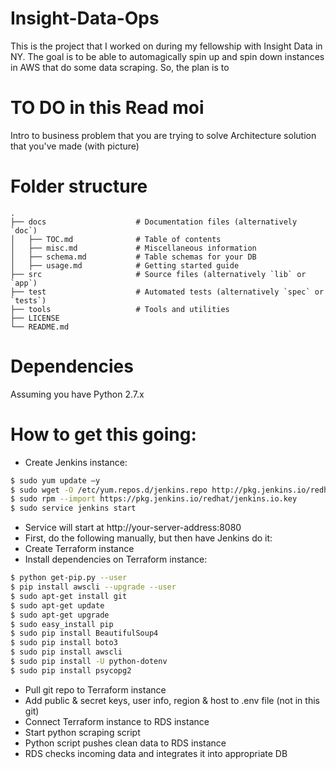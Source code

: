 # Insight-Data-Ops
This is the project that I worked on during my fellowship with Insight Data in NY. The goal is to be able to automagically spin up and spin down instances in AWS that do some data scraping. So, the plan is to 

# TO DO in this Read moi
Intro to business problem that you are trying to solve
Architecture solution that you've made (with picture)

# Folder structure
```
.
├── docs                    # Documentation files (alternatively `doc`)
│   ├── TOC.md              # Table of contents
│   ├── misc.md             # Miscellaneous information
│   ├── schema.md           # Table schemas for your DB
│   ├── usage.md            # Getting started guide
├── src                     # Source files (alternatively `lib` or `app`)
├── test                    # Automated tests (alternatively `spec` or `tests`)
├── tools                   # Tools and utilities
├── LICENSE
└── README.md
```

# Dependencies
Assuming you have Python 2.7.x

# How to get this going:
* Create Jenkins instance:
```bash
$ sudo yum update –y
$ sudo wget -O /etc/yum.repos.d/jenkins.repo http://pkg.jenkins.io/redhat/jenkins.repo
$ sudo rpm --import https://pkg.jenkins.io/redhat/jenkins.io.key
$ sudo service jenkins start
```
* Service will start at http://your-server-address:8080
* First, do the following manually, but then have Jenkins do it:
* Create Terraform instance
* Install dependencies on Terraform instance:
```bash
$ python get-pip.py --user
$ pip install awscli --upgrade --user
$ sudo apt-get install git
$ sudo apt-get update
$ sudo apt-get upgrade
$ sudo easy_install pip
$ sudo pip install BeautifulSoup4
$ sudo pip install boto3 
$ sudo pip install awscli
$ sudo pip install -U python-dotenv
$ sudo pip install psycopg2

```
* Pull git repo to Terraform instance
* Add public & secret keys, user info, region & host to .env file (not in this git)
* Connect Terraform instance to RDS instance
* Start python scraping script
* Python script pushes clean data to RDS instance
* RDS checks incoming data and integrates it into appropriate DB
